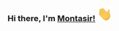   ### Hi there, I'm [Montasir!](https://ryuk-me.github.io/sastabio/index.html) <img src="https://github.com/montasirrahman/montasirrahman/blob/master/asset/Hi.gif" width="30px" height="30px">
  